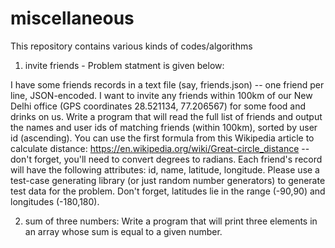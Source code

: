 # miscellaneous

This repository contains various kinds of codes/algorithms 

1) invite friends - Problem statment is given below:

 I have some friends records in a text file (say, friends.json) -- one friend per line, JSON-encoded. 
 I want to invite any friends within 100km of our New Delhi office (GPS coordinates 28.521134, 77.206567) for some food 
 and drinks on us. Write a program that will read the full list of friends and output the names and user ids of matching 
 friends (within 100km), sorted by user id (ascending).
 You can use the first formula from this Wikipedia article to calculate distance: https://en.wikipedia.org/wiki/Great-circle_distance 
 -- don't forget, you'll need to convert degrees to radians.
 Each friend's record will have the following attributes: id, name, latitude, longitude. Please use a test-case generating 
 library (or just random number generators) to generate test data for the problem. Don't forget,
 latitudes lie in the range (-90,90) and longitudes (-180,180).
 
 2) sum of three numbers: Write a program that will print three elements in an array whose sum is equal to a given number.
